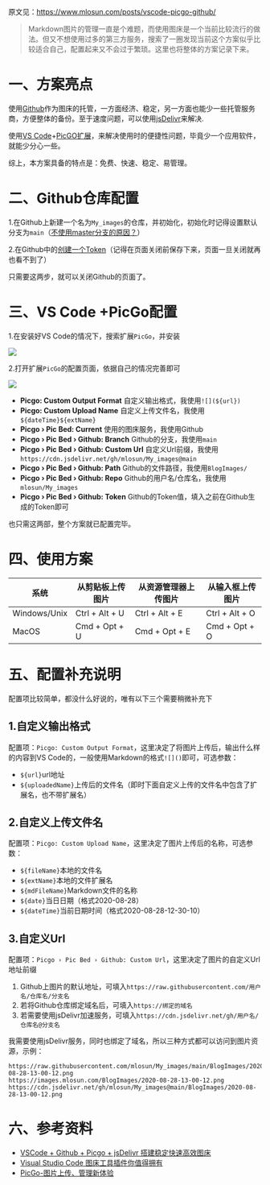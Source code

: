 原文见：https://www.mlosun.com/posts/vscode-picgo-github/

> Markdown图片的管理一直是个难题，而使用图床是一个当前比较流行的做法。但又不想使用过多的第三方服务，搜索了一圈发现当前这个方案似乎比较适合自己，配置起来又不会过于繁琐。这里也将整体的方案记录下来。

# 一、方案亮点

使用[Github](https://github.com)作为图床的托管，一方面经济、稳定，另一方面也能少一些托管服务商，方便整体的备份。至于速度问题，可以使用[jsDelivr](https://www.jsdelivr.com)来解决.

使用[VS Code](https://code.visualstudio.com)+[PicGO扩展](https://github.com/PicGo/vs-picgo)，来解决使用时的便捷性问题，毕竟少一个应用软件，就能少分心一些。

综上，本方案具备的特点是：免费、快速、稳定、易管理。

# 二、Github仓库配置

1.在Github上新建一个名为`My_images`的仓库，并初始化，初始化时记得设置默认分支为`main`（[不使用master分支的原因？](https://weibo.com/ttarticle/p/show?id=2309404516196870390640)）

2.在Github中的[创建一个Token](https://github.com/settings/tokens)（记得在页面关闭前保存下来，页面一旦关闭就再也看不到了）

只需要这两步，就可以关闭Github的页面了。

# 三、VS Code +PicGo配置

1.在安装好VS Code的情况下，搜索扩展`PicGo`，并安装

![](https://cdn.jsdelivr.net/gh/mlosun/My_images@main/BlogImages/2020-08-28-13-00-12.png)

2.打开扩展`PicGo`的配置页面，依据自己的情况完善即可

![](https://cdn.jsdelivr.net/gh/mlosun/My_images@main/BlogImages/2020-08-28-13-00-27.png)

- **Picgo: Custom Output Format** 自定义输出格式，我使用`![](${url})`
- **Picgo: Custom Upload Name** 自定义上传文件名，我使用`${dateTime}${extName}`
- **Picgo › Pic Bed: Current** 使用的图床服务，我使用Github
- **Picgo › Pic Bed › Github: Branch** Github的分支，我使用`main`
- **Picgo › Pic Bed › Github: Custom Url** 自定义Url前缀，我使用`https://cdn.jsdelivr.net/gh/mlosun/My_images@main`
- **Picgo › Pic Bed › Github: Path** Github的文件路径，我使用`BlogImages/`
- **Picgo › Pic Bed › Github: Repo** Github的用户名/仓库名，我使用`mlosun/My_images`
- **Picgo › Pic Bed › Github: Token** Github的Token值，填入之前在Github生成的Token即可

也只需这两部，整个方案就已配置完毕。

# 四、使用方案

| 系统           | 从剪贴板上传图片               | 从资源管理器上传图片                  | 从输入框上传图片               |
| ------------ | ----------------------------------------------- | ----------------------------------------------- | ----------------------------------------------- |
| Windows/Unix | Ctrl + Alt + U | Ctrl + Alt + E | Ctrl + Alt + O |
| MacOS          | Cmd + Opt + U  | Cmd + Opt + E  | Cmd + Opt + O  |

# 五、配置补充说明

配置项比较简单，都没什么好说的，唯有以下三个需要稍微补充下

## 1.自定义输出格式
配置项：`Picgo: Custom Output Format`，这里决定了将图片上传后，输出什么样的内容到VS Code的，一般使用Markdown的格式`![]()`即可，可选参数：
- `${url}`url地址
- `${uploadedName}`上传后的文件名（即时下面自定义上传的文件名中包含了扩展名，也不带扩展名）

## 2.自定义上传文件名
配置项：`Picgo: Custom Upload Name`，这里决定了图片上传后的名称，可选参数：
- `${fileName}`本地的文件名
- `${extName}`本地的文件扩展名
- `${mdFileName}`Markdown文件的名称
- `${date}`当日日期（格式2020-08-28）
- `${dateTime}`当前日期时间（格式2020-08-28-12-30-10）

## 3.自定义Url
配置项：`Picgo › Pic Bed › Github: Custom Url`，这里决定了图片的自定义Url地址前缀

1. Github上图片的默认地址，可填入`https://raw.githubusercontent.com/用户名/仓库名/分支名`
2. 若将Github仓库绑定域名后，可填入`https://绑定的域名`
3. 若需要使用jsDelivr加速服务，可填入`https://cdn.jsdelivr.net/gh/用户名/仓库名@分支名`

我需要使用jsDelivr服务，同时也绑定了域名，所以三种方式都可以访问到图片资源，示例：

```
https://raw.githubusercontent.com/mlosun/My_images/main/BlogImages/2020-08-28-13-00-12.png
https://images.mlosun.com/BlogImages/2020-08-28-13-00-12.png
https://cdn.jsdelivr.net/gh/mlosun/My_images@main/BlogImages/2020-08-28-13-00-12.png
```

# 六、参考资料
- [VSCode + Github + Picgo + jsDelivr 搭建稳定快速高效图床](https://shanya.world/archives/2fb4d43a.html)
- [Visual Studio Code 图床工具插件你值得拥有](https://nsoft.vip/2019/03/14/190314-图床工具介绍/)
- [PicGo-图片上传、管理新体验](https://picgo.github.io/PicGo-Doc/zh/)
